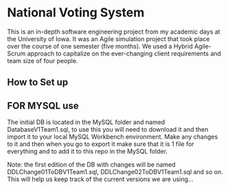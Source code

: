 # National Voting System

This is an in-depth software engineering project from my academic days at the University of Iowa. It was an Agile simulation project that took place over the course of one semester (five months). We used a Hybrid Agile-Scrum approach to capitalize on the ever-changing client requirements and team size of four people. 

## How to Set up



## FOR MYSQL use
The initial DB is located in the MySQL folder and named DatabaseV1Team1.sql, to use this you will need to download it and then import it to your local MySQL Workbench environment. Make any changes to it and then when you go to export it make sure that it is 1 file for everything and to add it to this repo in the MySQL folder.

Note: the first edition of the DB with changes will be named DDLChange01ToDBV1Team1.sql, DDLChange02ToDBV1Team1.sql and so on. This will help us keep track of the current versions we are using...

